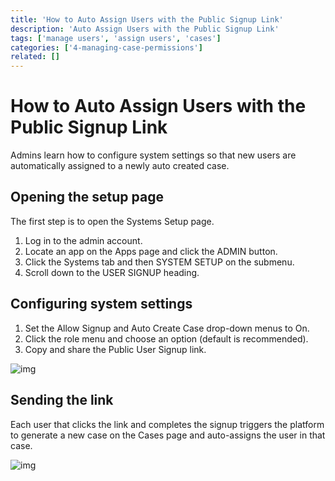 ```yaml
---
title: 'How to Auto Assign Users with the Public Signup Link'
description: 'Auto Assign Users with the Public Signup Link'
tags: ['manage users', 'assign users', 'cases']
categories: ['4-managing-case-permissions']
related: []
---
```


# How to Auto Assign Users with the Public Signup Link

Admins learn how to configure system settings so that new users are automatically assigned to a newly auto created case.

## Opening the setup page

The first step is to open the Systems Setup page.

1. Log in to the admin account.
2. Locate an app on the Apps page and click the ADMIN button.
3. Click the Systems tab and then SYSTEM SETUP on the submenu.
4. Scroll down to the USER SIGNUP heading.

## Configuring system settings

1. Set the Allow Signup and Auto Create Case drop-down menus to On.
2. Click the role menu and choose an option (default is recommended).
3. Copy and share the Public User Signup link.

![img](/images/assign-user-link-1.png)

## Sending the link

Each user that clicks the link and completes the signup triggers the platform to generate a new case on the Cases page and auto-assigns the user in that case.

![img](/images/assign-user-link-2.png)
